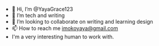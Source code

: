 - 👋 Hi, I’m @YayaGrace123
- 👀 I’m tech and writing
- 💞️ I’m looking to collaborate on writing and learning design
- 📫 How to reach me imokoyaya@gmail.com
- I'm a very interesting human to work with.
<!---
YayaGrace123/YayaGrace123 is a ✨ special ✨ repository because its `README.md` (this file) appears on your GitHub profile.
You can click the Preview link to take a look at your changes.
--->
